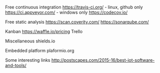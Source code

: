 
Free continuous integration
https://travis-ci.org/ - linux, github only
https://ci.appveyor.com/ - windows only
https://codecov.io/

Free static analysis
https://scan.coverity.com/
https://sonarqube.com/

Kanban
https://waffle.io/pricing
Trello

Miscellaneous
shields.io

Embedded platform
plaformio.org

Some interesting links
http://postscapes.com/2015-16/best-iot-software-and-tools/
